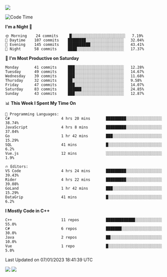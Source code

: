 ![](https://komarev.com/ghpvc/?username=lilpidgey&color=red)
<!--START_SECTION:waka-->
![Code Time](http://img.shields.io/badge/Code%20Time-1%2C467%20hrs%2016%20mins-blue)

**I'm a Night 🦉** 

```text
🌞 Morning    24 commits     █░░░░░░░░░░░░░░░░░░░░░░░░   7.19% 
🌆 Daytime    107 commits    ████████░░░░░░░░░░░░░░░░░   32.04% 
🌃 Evening    145 commits    ██████████░░░░░░░░░░░░░░░   43.41% 
🌙 Night      58 commits     ████░░░░░░░░░░░░░░░░░░░░░   17.37%

```
📅 **I'm Most Productive on Saturday** 

```text
Monday       41 commits     ███░░░░░░░░░░░░░░░░░░░░░░   12.28% 
Tuesday      49 commits     ███░░░░░░░░░░░░░░░░░░░░░░   14.67% 
Wednesday    39 commits     ███░░░░░░░░░░░░░░░░░░░░░░   11.68% 
Thursday     32 commits     ██░░░░░░░░░░░░░░░░░░░░░░░   9.58% 
Friday       47 commits     ███░░░░░░░░░░░░░░░░░░░░░░   14.07% 
Saturday     83 commits     ██████░░░░░░░░░░░░░░░░░░░   24.85% 
Sunday       43 commits     ███░░░░░░░░░░░░░░░░░░░░░░   12.87%

```


📊 **This Week I Spent My Time On** 

```text
💬 Programming Languages: 
C#                       4 hrs 20 mins       █████████░░░░░░░░░░░░░░░░   38.74% 
JavaScript               4 hrs 8 mins        █████████░░░░░░░░░░░░░░░░   37.04% 
Go                       1 hr 42 mins        ███░░░░░░░░░░░░░░░░░░░░░░   15.29% 
SQL                      41 mins             █░░░░░░░░░░░░░░░░░░░░░░░░   6.2% 
Vue.js                   12 mins             ░░░░░░░░░░░░░░░░░░░░░░░░░   1.9%

🔥 Editors: 
VS Code                  4 hrs 24 mins       █████████░░░░░░░░░░░░░░░░   39.43% 
Rider                    4 hrs 22 mins       █████████░░░░░░░░░░░░░░░░   39.08% 
GoLand                   1 hr 42 mins        ███░░░░░░░░░░░░░░░░░░░░░░   15.29% 
DataGrip                 41 mins             █░░░░░░░░░░░░░░░░░░░░░░░░   6.2%

```

**I Mostly Code in C++** 

```text
C++                      11 repos            █████████████░░░░░░░░░░░░   55.0% 
C#                       6 repos             ███████░░░░░░░░░░░░░░░░░░   30.0% 
Java                     2 repos             ██░░░░░░░░░░░░░░░░░░░░░░░   10.0% 
Vue                      1 repo              █░░░░░░░░░░░░░░░░░░░░░░░░   5.0%

```



 Last Updated on 07/01/2023 18:41:39 UTC
<!--END_SECTION:waka-->
![](https://hit.yhype.me/github/profile?user_id=42968544)
![](https://komarev.com/ghpvc/?lilpidgey)
